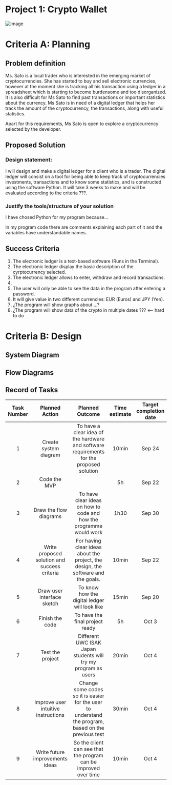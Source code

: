 # Project 1: Crypto Wallet

![image](https://user-images.githubusercontent.com/89135778/190615753-6618e1a2-ce8c-4561-9206-66b0378facc2.png)

# Criteria A: Planning

## Problem definition

Ms. Sato is a local trader who is interested in the emerging market of cryptocurrencies. She has started to buy and sell electronic currencies, however at the moment she is tracking all his transaction using a ledger in a spreadsheet which is starting to become burdensome and too disorganized. It is also difficult for Ms Sato to find past transactions or important statistics about the currency. Ms Sato is in need of a digital ledger that helps her track the amount of the cryptocurrency, the transactions, along with useful statistics. 

Apart for this requirements, Ms Sato is open to explore a cryptocurrency selected by the developer.

## Proposed Solution

### Design statement:
I will design and make a digital ledger for a client who is a trader. The digital ledger will consist on a tool for being able to keep track of cryptocurrencies investments, transactions and to know some statistics, and is constructed using the software Python. It will take 3 weeks to make and will be evaluated according to the criteria ???.

### Justify the tools/structure of your solution
I have chosed Python for my program because...

In my program code there are comments explaining each part of it and the variables have understandable names.

## Success Criteria
1. The electronic ledger is a text-based software (Runs in the Terminal).
2. The electronic ledger display the basic description of the cyrptocurrency selected.
3. The electronic ledger allows to enter, withdraw and record transactions.
4. 
5. The user will only be able to see the data in the program after entering a password.
6. It will give value in two different currencies: EUR (Euros) and JPY (Yen).
7. ¿The program will show graphs about ...?
8. ¿The program will show data of the crypto in multiple dates ??? <-- hard to do

# Criteria B: Design

## System Diagram

## Flow Diagrams


## Record of Tasks
| Task Number |                Planned Action                |                                            Planned Outcome                                           | Time estimate | Target completion date | Criterion |
|:-----------:|:--------------------------------------------:|:----------------------------------------------------------------------------------------------------:|:-------------:|:----------------------:|:---------:|
|      1      |             Create system diagram            |       To have a clear idea of the hardware and software requirements for the proposed solution       |     10min     |         Sep 24         |     B     |
|      2      |                 Code the MVP                 |                                                                                                      |       5h      |         Sep 22         |     C     |
|      3      |            Draw the flow diagrams            |                  To have clear ideas on how to code and how the programme would work                 |      1h30     |         Sep 30         |     B     |
|      4      | Write proposed solution and success criteria |           For having clear ideas about the project, the design, the software and the goals.          |     10min     |         Sep 22         |     A     |
|      5      |          Draw user interface sketch          |                             To know how the digital ledger will look like                            |     15min     |         Sep 20         |     B     |
|      6      |                Finish the code               |                                    To have the final project ready                                   |       5h      |          Oct 3         |     C     |
|      7      |               Test the project               |                    Different UWC ISAK Japan students will try my program as users                    |     20min     |          Oct 4         |     E     |
|      8      |      Improve user intuitive instructions     | Change some codes so it is easier for the user to understand the program, based on the previous test |     30min     |          Oct 4         |     C     |
|      9      |        Write future improvements ideas       |                   So the client can see that the program can be improved over time                   |     10min     |          Oct 4         |     B     |

